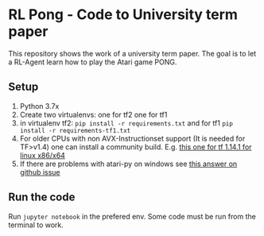 # RL Pong - Code to University term paper

This repository shows the work of a university term paper. The goal is to let a RL-Agent learn how to play the Atari game PONG.

## Setup

1. Python 3.7x
2. Create two virtualenvs: one for tf2 one for tf1
3. in virtualenv tf2: `pip install -r requirements.txt` and for tf1 `pip install -r requirements-tf1.txt`
4. For older CPUs with non AVX-Instructionset support (It is needed for TF>v1.4) one can install a community build. E.g. [this one for tf 1.14.1 for linux x86/x64](https://github.com/yaroslavvb/tensorflow-community-wheels/issues/132)
5. If there are problems with atari-py on windows see [this answer on github issue](https://github.com/openai/gym/issues/1726#issuecomment-550580367)

## Run the code

Run `jupyter notebook` in the prefered env. Some code must be run from the terminal to work.
